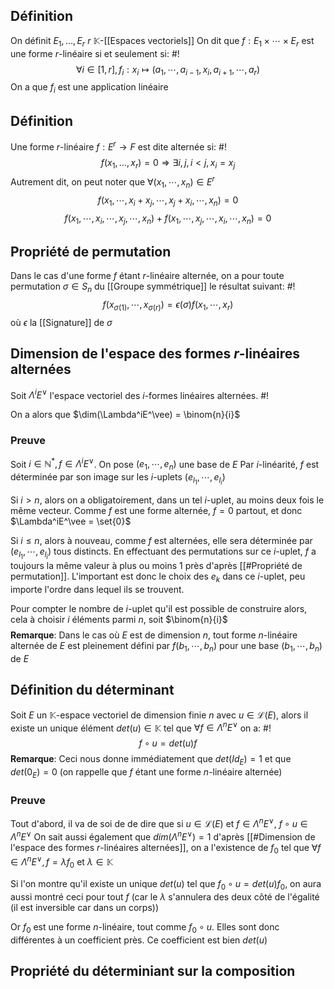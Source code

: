 ## Définition
On définit $E_1, \dots, E_r$ $r$ $\mathbb K$-[[Espaces vectoriels]]
On dit que $f: E_1 \times \cdots \times E_r$ est une forme $r$-linéaire si et seulement si: #!
$$\forall i \in [1, r], f_i: x_i \mapsto(a_1, \cdots,a_{i-1}, x_i, a_{i+1}, \cdots, a_r)$$
On a que $f_i$ est une application linéaire
<!--ID: 1709998087881-->


## Définition
Une forme $r$-linéaire $f: E^r \to F$ est dite alternée si: #!
$$f(x_1, \dots, x_r) = 0 \Rightarrow \exists i,j, i <j, x_i = x_j$$
Autrement dit, on peut noter que $\forall(x_1, \cdots, x_n) \in E^r$
$$f(x_1, \cdots, x_i +x_j, \cdots, x_j +x_i, \cdots, x_n) = 0$$
$$f(x_1, \cdots, x_i, \cdots, x_j, \cdots,  x_n) +f(x_1,\cdots, x_j, \cdots, x_i,\cdots, x_n) = 0$$
<!--ID: 1709998087888-->

## Propriété de permutation
Dans le cas d'une forme $f$ étant $r$-linéaire alternée, on a pour toute permutation $\sigma \in S_n$ du [[Groupe symmétrique]] le résultat suivant: #!
$$f(x_{\sigma(1)}, \cdots, x_{\sigma(r)}) = \epsilon(\sigma)f(x_1, \cdots, x_r)$$
où $\epsilon$ la [[Signature]] de $\sigma$
<!--ID: 1709999896083-->


## Dimension de l'espace des formes $r$-linéaires alternées
Soit $\Lambda^iE^\vee$ l'espace vectoriel des $i$-formes linéaires alternées. #!

On a alors que $\dim(\Lambda^iE^\vee) = \binom{n}{i}$ 
<!--ID: 1709999896090-->


### Preuve
Soit $i \in \mathbb N^*, f \in \Lambda^iE^\vee$. On pose $(e_1, \cdots, e_n)$ une base de $E$
Par $i$-linéarité, $f$ est déterminée par son image sur les $i$-uplets $(e_{l_1}, \cdots, e_{l_i})$

Si $i > n$, alors on a obligatoirement, dans un tel $i$-uplet, au moins deux fois le même vecteur.
Comme $f$ est une forme alternée, $f = 0$ partout, et donc $\Lambda^iE^\vee = \set{0}$

Si $i \leq n$, alors à nouveau, comme $f$ est alternées, elle sera déterminée par $(e_{l_1}, \cdots, e_{l_i})$ tous distincts.
En effectuant des permutations sur ce $i$-uplet, $f$ a toujours la même valeur à plus ou moins 1 près d'après [[#Propriété de permutation]]. L'important  est donc le choix des $e_k$ dans ce $i$-uplet, peu importe l'ordre dans lequel ils se trouvent.

Pour compter le nombre de $i$-uplet qu'il est possible de construire alors, cela à choisir $i$ éléments parmi $n$, soit $\binom{n}{i}$ 
$$\tag*{$\blacksquare$}$$
**Remarque**: Dans le cas où $E$ est de dimension $n$, tout forme $n$-linéaire alternée de $E$ est pleinement défini par $f(b_1, \cdots, b_n)$ pour une base $(b_1, \cdots, b_n)$ de $E$ 

## Définition du déterminant
Soit $E$ un $\mathbb K$-espace vectoriel de dimension finie $n$ avec $u \in \mathcal{L}(E)$, alors il existe un unique élément $det(u) \in \mathbb K$ tel que $\forall f \in \Lambda^nE^\vee$ on a: #!
$$f \circ u = det(u)f$$
**Remarque**:
Ceci nous donne immédiatement que $det(Id_E) = 1$ et que $det(0_E) = 0$ (on rappelle que $f$ étant une forme $n$-linéaire alternée)
<!--ID: 1709999896094-->

### Preuve
Tout d'abord, il va de soi de de dire que si $u \in \mathcal L(E)$ et $f \in \Lambda^n E^\vee$, $f \circ u \in \Lambda^nE^\vee$
On sait aussi également que $dim(\Lambda ^nE^\vee) = 1$ d'après [[#Dimension de l'espace des formes $r$-linéaires alternées]], on a l'existence de $f_0$ tel que $\forall f \in \Lambda^nE^\vee, f= \lambda f_0$ et $\lambda \in \mathbb K$

Si l'on montre qu'il existe un unique $det(u)$ tel que $f_0 \circ u = det(u)f_0$, on aura aussi montré ceci pour tout $f$ (car le $\lambda$ s'annulera des deux côté de l'égalité (il est inversible car dans un corps))

Or $f_0$ est une forme $n$-linéaire, tout comme $f_0 \circ u$. Elles sont donc différentes à un coefficient près. Ce coefficient est bien $det(u)$

## Propriété du déterminiant sur la composition